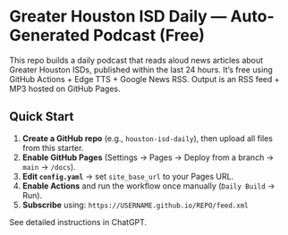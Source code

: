 # Greater Houston ISD Daily — Auto-Generated Podcast (Free)

This repo builds a daily podcast that reads aloud news articles about Greater Houston ISDs, published within the last 24 hours.
It’s free using GitHub Actions + Edge TTS + Google News RSS. Output is an RSS feed + MP3 hosted on GitHub Pages.

## Quick Start

1) **Create a GitHub repo** (e.g., `houston-isd-daily`), then upload all files from this starter.
2) **Enable GitHub Pages** (Settings → Pages → Deploy from a branch → `main` → `/docs`).
3) **Edit `config.yaml`** → set `site_base_url` to your Pages URL.
4) **Enable Actions** and run the workflow once manually (`Daily Build` → Run).
5) **Subscribe** using: `https://USERNAME.github.io/REPO/feed.xml`

See detailed instructions in ChatGPT.